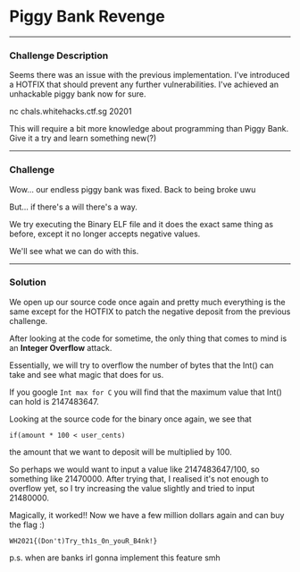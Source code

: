 # Piggy Bank Revenge
---
### Challenge Description
Seems there was an issue with the previous implementation. I've introduced a HOTFIX that should prevent any further vulnerabilities. I've achieved an unhackable piggy bank now for sure.

nc chals.whitehacks.ctf.sg 20201

This will require a bit more knowledge about programming than Piggy Bank. Give it a try and learn something new(?)

---
### Challenge

Wow... our endless piggy bank was fixed. Back to being broke uwu

But... if there's a will there's a way. 

We try executing the Binary ELF file and it does the exact same thing as before, except it no longer accepts negative values.

We'll see what we can do with this.

---
### Solution

We open up our source code once again and pretty much everything is the same except for the HOTFIX to patch the negative deposit from the previous challenge.

After looking at the code for sometime, the only thing that comes to mind is an **Integer Overflow** attack. 

Essentially, we will try to overflow the number of bytes that the Int() can take and see what magic that does for us.

If you google ``Int max for C`` you will find that the maximum value that Int() can hold is 2147483647.

Looking at the source code for the binary once again, we see that 

``` if(amount * 100 < user_cents) ```

the amount that we want to deposit will be multiplied by 100. 

So perhaps we would want to input a value like 2147483647/100, so something like 21470000. After trying that, I realised it's not enough to overflow yet, so I try increasing the value slightly and tried to input 21480000.

Magically, it worked!! Now we have a few million dollars again and can buy the flag :)

```
WH2021{(Don't)Try_th1s_0n_youR_B4nk!}
```

p.s. when are banks irl gonna implement this feature smh
